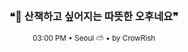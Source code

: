<div align="center">

<br>

<h3>❝🌿 산책하고 싶어지는 따뜻한 오후네요❞</h3>

<sub>03:00 PM • Seoul ⛅ • by CrowRish</sub>

<br>

</div>